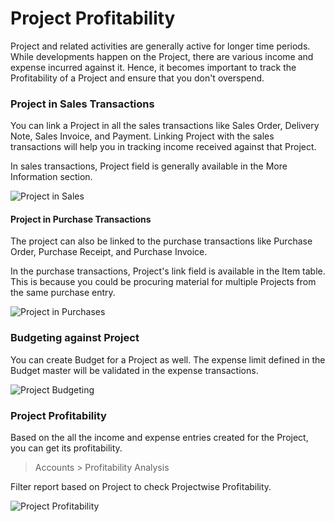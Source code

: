 # Project Profitability

Project and related activities are generally active for longer time periods. While developments happen on the Project, there are various income and expense incurred against it. Hence, it becomes important to track the Profitability of a Project and ensure that you don't overspend.

### Project in Sales Transactions

You can link a Project in all the sales transactions like Sales Order, Delivery Note, Sales Invoice, and Payment. Linking Project with the sales transactions will help you in tracking income received against that Project.

In sales transactions, Project field is generally available in the More Information section.

<img class="screenshot" alt="Project in Sales" src="{{docs_base_url}}/assets/img/project/project-profitability-1.png">


#### Project in Purchase Transactions

The project can also be linked to the purchase transactions like Purchase Order, Purchase Receipt, and Purchase Invoice.

In the purchase transactions, Project's link field is available in the Item table. This is because you could be procuring material for multiple Projects from the same purchase entry.

<img class="screenshot" alt="Project in Purchases" src="{{docs_base_url}}/assets/img/project/project-profitability-2.png">

### Budgeting against Project

You can create Budget for a Project as well. The expense limit defined in the Budget master will be validated in the expense transactions.

<img class="screenshot" alt="Project Budgeting" src="{{docs_base_url}}/assets/img/project/project-budgeting.png">

### Project Profitability

Based on the all the income and expense entries created for the Project, you can get its profitability.

> Accounts > Profitability Analysis

Filter report based on Project to check Projectwise Profitability.

<img class="screenshot" alt="Project Profitability" src="{{docs_base_url}}/assets/img/project/profitability-analysis.png">